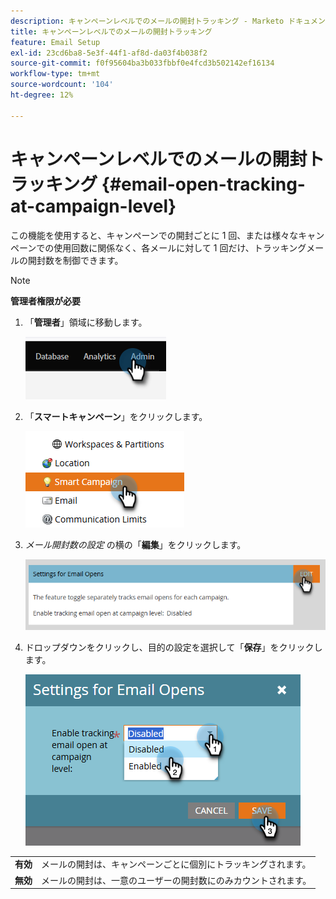 ```yaml
---
description: キャンペーンレベルでのメールの開封トラッキング - Marketo ドキュメント – 製品ドキュメント
title: キャンペーンレベルでのメールの開封トラッキング
feature: Email Setup
exl-id: 23cd6ba8-5e3f-44f1-af8d-da03f4b038f2
source-git-commit: f0f95604ba3b033fbbf0e4fcd3b502142ef16134
workflow-type: tm+mt
source-wordcount: '104'
ht-degree: 12%

---
```


# キャンペーンレベルでのメールの開封トラッキング {#email-open-tracking-at-campaign-level}

この機能を使用すると、キャンペーンでの開封ごとに 1 回、または様々なキャンペーンでの使用回数に関係なく、各メールに対して 1 回だけ、トラッキングメールの開封数を制御できます。

>[!NOTE]
>
>**管理者権限が必要**

1. 「**管理者**」領域に移動します。

   ![](assets/email-open-tracking-at-campaign-level-1.png)

1. 「**スマートキャンペーン**」をクリックします。

   ![](assets/email-open-tracking-at-campaign-level-2.png)

1. _メール開封数の設定_ の横の「**編集**」をクリックします。

   ![](assets/email-open-tracking-at-campaign-level-3.png)

1. ドロップダウンをクリックし、目的の設定を選択して「**保存**」をクリックします。

   ![](assets/email-open-tracking-at-campaign-level-4.png)

<table><tbody>
  <tr>
    <td><b>有効</b></td>
    <td>メールの開封は、キャンペーンごとに個別にトラッキングされます。</td>
  </tr>
  <tr>
    <td><b>無効</b></td>
    <td>メールの開封は、一意のユーザーの開封数にのみカウントされます。</td>
  </tr>
</tbody>
</table>
